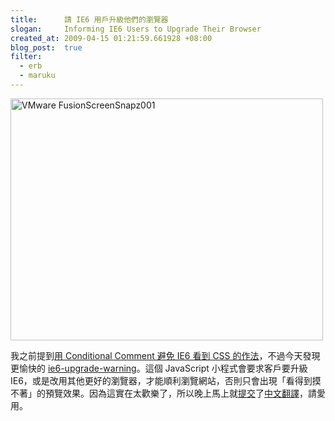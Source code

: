 ```yaml
--- 
title:      請 IE6 用戶升級他們的瀏覽器
slogan:     Informing IE6 Users to Upgrade Their Browser
created_at: 2009-04-15 01:21:59.661928 +08:00
blog_post:  true
filter:
  - erb
  - maruku
--- 
```


<p><a href="http://www.flickr.com/photos/hlb/3441773969/" title="Flickr 上 hlb 的 VMware FusionScreenSnapz001"><img src="http://farm4.static.flickr.com/3311/3441773969_2cd345fb09.jpg" width="500" height="387" alt="VMware FusionScreenSnapz001" /></a></p>

我之前提到[用 Conditional Comment 避免 IE6 看到 CSS 的作法](/writings/2009/04/09/you-will-get-naked-page-if-you-use-ie-6-still/)，不過今天發現更愉快的 [ie6-upgrade-warning](http://code.google.com/p/ie6-upgrade-warning/)。這個 JavaScript 小程式會要求客戶要升級 IE6，或是改用其他更好的瀏覽器，才能順利瀏覽網站，否則只會出現「看得到摸不著」的預覽效果。因為這實在太歡樂了，所以晚上馬上就[提交](http://code.google.com/p/ie6-upgrade-warning/issues/detail?id=14)了[中文翻譯](http://code.google.com/p/ie6-upgrade-warning/wiki/Translation_zh_tw)，請愛用。
